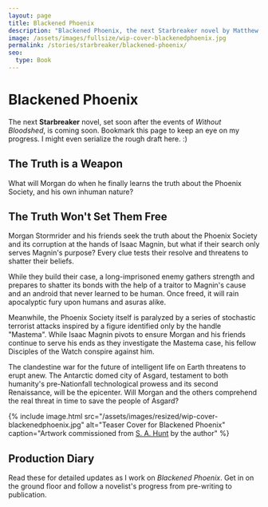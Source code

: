 ```yaml
---
layout: page
title: Blackened Phoenix
description: "Blackened Phoenix, the next Starbreaker novel by Matthew Graybosch, is coming soon."
image: /assets/images/fullsize/wip-cover-blackenedphoenix.jpg
permalink: /stories/starbreaker/blackened-phoenix/
seo:
  type: Book 
---
```

# Blackened Phoenix

The next **Starbreaker** novel, set soon after the events of *Without Bloodshed*, is coming soon. Bookmark this page to keep an eye on my progress. I might even serialize the rough draft here. :)

## The Truth is a Weapon

What will Morgan do when he finally learns the truth about the Phoenix Society, and his own inhuman nature?

## The Truth Won't Set Them Free

Morgan Stormrider and his friends seek the truth about the Phoenix Society and its corruption at the hands of Isaac Magnin, but what if their search only serves Magnin's purpose? Every clue tests their resolve and threatens to shatter their beliefs.

While they build their case, a long-imprisoned enemy gathers strength and prepares to shatter its bonds with the help of a traitor to Magnin's cause and an android that never learned to be human. Once freed, it will rain apocalyptic fury upon humans and asuras alike.

Meanwhile, the Phoenix Society itself is paralyzed by a series of stochastic terrorist attacks inspired by a figure identified only by the handle "Mastema". While Isaac Magnin pivots to ensure Morgan and his friends continue to serve his ends as they investigate the Mastema case, his fellow Disciples of the Watch conspire against him.

The clandestine war for the future of intelligent life on Earth threatens to erupt anew. The Antarctic domed city of Asgard, testament to both humanity's pre-Nationfall technological prowess and its second Renaissance, will be the epicenter. Will Morgan and the others comprehend the real threat in time to save the people of Asgard?

{% include image.html src="/assets/images/resized/wip-cover-blackenedphoenix.jpg" alt="Teaser Cover for Blackened Phoenix" caption="Artwork commissioned from [S. A. Hunt](http://www.sahuntbooks.com/) by the author" %}

## Production Diary

Read these for detailed updates as I work on *Blackened Phoenix*. Get in on the ground floor and follow a novelist's progress from pre-writing to publication.